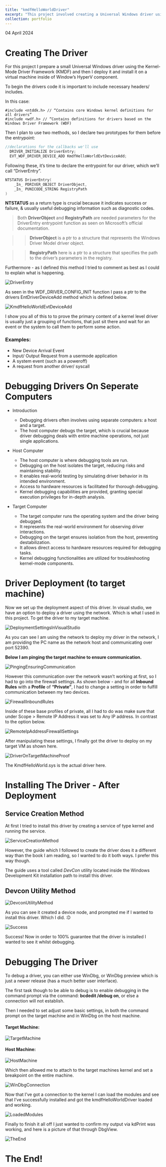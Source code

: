 ```yaml
---
title: "kmdfHelloWorldDriver"
excerpt: "This project involved creating a Universal Windows driver using the Kernel-Mode Driver Framework (KMDF), deploying it to a Hyper-V virtual machine, and debugging it with WinDbg. I gained hands-on experience with driver deployment, kernel debugging, and system-level interactions.<br/><img src='https://raw.githubusercontent.com/BlueSpiderLily/myTemp/refs/heads/master/images/exampleDriverCode.png'>"
collection: portfolio
---
```


04 April 2024
# Creating The Driver

For this project I prepare a small Universal Windows driver using the Kernel-Mode Driver Framework (KMDF) and then I deploy it and install it on a virtual machine inside of Window’s HyperV component.

To begin the drivers code it is important to include necessary headers/ includes.

In this case:

    #include <ntddk.h> // “Contains core Windows kernel definitions for all drivers”
  	#include <wdf.h> // “Contains definitions for drivers based on the Windows Driver Framework (WDF)

Then I plan to use two methods, so I declare two prototypes for them before the entrypoint:

```c
//declarations for the callbacks we'll use
  DRIVER_INITIALIZE DriverEntry;
  EVT_WDF_DRIVER_DEVICE_ADD KmdfHelloWorldEvtDeviceAdd;
```

Following these, it’s time to declare the entrypoint for our driver, which we’ll call “DriverEntry”.

```c
NTSTATUS DriverEntry(
	_In_ PDRIVER_OBJECT DriverObject,
	_In_ PUNICODE_STRING RegistryPath
)
```

**NTSTATUS** as a return type is crucial because it indicates success or failure, & usually useful debugging information such as diagnostic codes.

>Both **DriverObject** and **RegistryPath** are needed parameters for the DriverEntry entrypoint function as seen on Microsoft’s official documentation.

>>**DriverObject** is a ptr to a structure that represents the Windows Driver Model driver object.

>>**RegistryPath** here is a ptr to a structure that specifies the path to the driver’s parameters in the registry.

Furthermore - as I defined this method I tried to comment as best as I could to explain what is happening.

![DriverEntry](https://i.imgur.com/DBIQL4R.png)

As seen in the WDF_DRIVER_CONFIG_INIT function I pass a ptr to the drivers EntDriverDeviceAdd method which is defined below.

![KmdfHelloWorldEvtDeviceAdd](https://i.imgur.com/nbcfAKP.png)

I show you all of this to to prove the primary content of a kernel level driver is usually just a grouping of functions, that just sit there and wait for an event or the system to call them to perform some action.

### Examples:
+ New Device Arrival Event
+ Input/ Output Request from a usermode application
+ A system event (such as a poweroff)
+ A request from another driver/ syscall

# Debugging Drivers On Seperate Computers

+ Introduction
  + Debugging drivers often involves using separate computers: a host and a target.
  + The host computer debugs the target, which is crucial because driver debugging deals with entire machine operations, not just single applications.

+ Host Computer
  + The host computer is where debugging tools are run.
  + Debugging on the host isolates the target, reducing risks and maintaining stability.
  + It enables real-world testing by simulating driver behavior in its intended environment.
  + Access to hardware resources is facilitated for thorough debugging.
  + Kernel debugging capabilities are provided, granting special execution privileges for in-depth analysis.

+ Target Computer
  + The target computer runs the operating system and the driver being debugged.
  + It represents the real-world environment for observing driver interactions.
  + Debugging on the target ensures isolation from the host, preventing destabilization.
  + It allows direct access to hardware resources required for debugging tasks.
  + Kernel debugging functionalities are utilized for troubleshooting kernel-mode components.

# Driver Deployment (to target machine)

Now we set up the deployment aspect of this driver. In visual studio, we have an option to deploy a driver using the network. Which is what I used in this project. To get the driver to my target machine.

![DeploymentSettingsInVisualStudio](https://i.imgur.com/bWOEJwk.png)

As you can see I am using the network to deploy my driver in the network, I am providing the PC name as the network host and communicating over port 52390.

**Below I am pinging the target machine to ensure communication.**

![PingingEnsuringCommunication](https://i.imgur.com/TdDkjRS.png)

However this communication over the network wasn’t working at first, so I had to go into the firewall settings. As shown below - and for all **Inbound Rules** with a **Profile** of **“Private”**, I had to change a setting in order to fulfill communication between my two devices.

![FirewallInboundRules](https://i.imgur.com/4KcOzLx.png)

Inside of these base profiles of private, all I had to do was make sure that under Scope > Remote IP Address it was set to Any IP address. In contrast to the option below.

![RemoteIpAddressFirewallSettings](https://i.imgur.com/2UQmoAq.png)

After manipulating these settings, I finally got the driver to deploy on my target VM as shown here.

![DriverOnTargetMachineProof](https://i.imgur.com/Fm8HZ4y.png)

The KmdfHelloWorld.sys is the actual driver here.

# Installing The Driver - After Deployment

## Service Creation Method

At first I tried to install this driver by creating a service of type kernel and running the service.

![ServiceCreationMethod](https://i.imgur.com/l9w2Eu3.png)

However, the guide which I followed to create the driver does it a different way than the book I am reading, so I wanted to do it both ways. I prefer this way though.

The guide uses a tool called *DevCon* utility located inside the Windows Development Kit installation path to install this driver.

## Devcon Utility Method

![DevconUtilityMethod](https://i.imgur.com/LsAmZ17.png)

As you can see it created a device node, and prompted me if I wanted to install this driver. Which I did. :D

![Success](https://i.imgur.com/DVKOMd6.png)

Success! Now in order to 100% guarantee that the driver is installed I wanted to see it whilst debugging.

# Debugging The Driver

To debug a driver, you can either use WinDbg, or WinDbg preview which is just a newer release (has a much better user interface).

The first task though to be able to debug is to enable debugging in the command prompt via the command: **bcdedit /debug on**, or else a connection will not establish.

Then I needed to set adjust some basic settings, in both the command prompt on the target machine and in WinDbg on the host machine.

#### Target Machine:

![TargetMachine](https://i.imgur.com/RwaZIE9.png)

#### Host Machine:

![HostMachine](https://i.imgur.com/6rgL1lL.png)

Which then allowed me to attach to the target machines kernel and set a breakpoint on the entire machine.

![WinDbgConnection](https://i.imgur.com/vuguGhw.png)

Now that I’ve got a connection to the kernel I can load the modules and see that I’ve successfully installed and got the kmdfHelloWorldDriver loaded and working.

![LoadedModules](https://i.imgur.com/U3fcGcR.png)

Finally to finish it all off I just wanted to confirm my output via kdPrint was working, and here is a picture of that through DbgView.

![TheEnd](https://i.imgur.com/FipAh8Y.png)

# The End!
